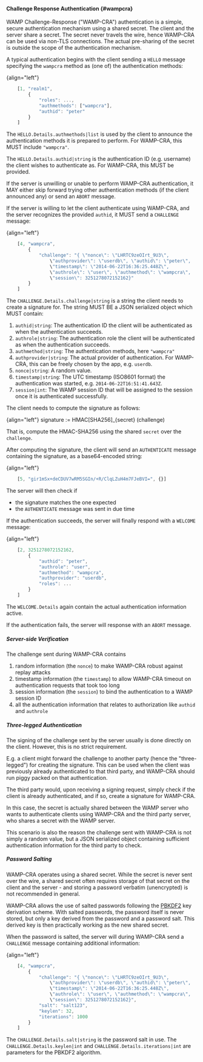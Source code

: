 #### Challenge Response Authentication {#wampcra}

WAMP Challenge-Response ("WAMP-CRA") authentication is a simple, secure authentication mechanism using a shared secret. The client and the server share a secret. The secret never travels the wire, hence WAMP-CRA can be used via non-TLS connections. The actual pre-sharing of the secret is outside the scope of the authentication mechanism.

A typical authentication begins with the client sending a `HELLO` message specifying the `wampcra` method as (one of) the authentication methods:

{align="left"}
```javascript
    [1, "realm1",
        {
            "roles": ...,
            "authmethods": ["wampcra"],
            "authid": "peter"
        }
    ]
```

The `HELLO.Details.authmethods|list` is used by the client to announce the authentication methods it is prepared to perform. For WAMP-CRA, this MUST include `"wampcra"`.

The `HELLO.Details.authid|string` is the authentication ID (e.g. username) the client wishes to authenticate as. For WAMP-CRA, this MUST be provided.

If the server is unwilling or unable to perform WAMP-CRA authentication, it MAY either skip forward trying other authentication methods (if the client announced any) or send an `ABORT` message.

If the server is willing to let the client authenticate using WAMP-CRA, and the server recognizes the provided `authid`, it MUST send a `CHALLENGE` message:

{align="left"}
```javascript
    [4, "wampcra",
        {
            "challenge": "{ \"nonce\": \"LHRTC9zeOIrt_9U3\", 
                \"authprovider\": \"userdb\", \"authid\": \"peter\",
                \"timestamp\": \"2014-06-22T16:36:25.448Z\", 
                \"authrole\": \"user\", \"authmethod\": \"wampcra\", 
                \"session\": 3251278072152162}"
        }
    ]
```

The `CHALLENGE.Details.challenge|string` is a string the client needs to create a signature for. The string MUST BE a JSON serialized object which MUST contain:

1. `authid|string`: The authentication ID the client will be authenticated as when the authentication succeeds.
2. `authrole|string`: The authentication role the client will be authenticated as when the authentication succeeds.
3. `authmethod|string`: The authentication methods, here `"wampcra"`
4. `authprovider|string`: The actual provider of authentication. For WAMP-CRA, this can be freely chosen by the app, e.g. `userdb`.
5. `nonce|string`: A random value.
6. `timestamp|string`: The UTC timestamp (ISO8601 format) the authentication was started, e.g. `2014-06-22T16:51:41.643Z`.
7. `session|int`: The WAMP session ID that will be assigned to the session once it is authenticated successfully.

The client needs to compute the signature as follows:

{align="left"}
        signature := HMAC[SHA256]_{secret} (challenge)

That is, compute the HMAC-SHA256 using the shared `secret` over the `challenge`.

After computing the signature, the client will send an `AUTHENTICATE` message containing the signature, as a base64-encoded string:

{align="left"}
```javascript
    [5, "gir1mSx+deCDUV7wRM5SGIn/+R/ClqLZuH4m7FJeBVI=", {}]
```

The server will then check if

* the signature matches the one expected
* the `AUTHENTICATE` message was sent in due time

If the authentication succeeds, the server will finally respond with a `WELCOME` message:

{align="left"}
```javascript
    [2, 3251278072152162,
        {
            "authid": "peter",
            "authrole": "user",
            "authmethod": "wampcra",
            "authprovider": "userdb",
            "roles": ...
        }
    ]
```

The `WELCOME.Details` again contain the actual authentication information active.

If the authentication fails, the server will response with an `ABORT` message.


##### Server-side Verification

The challenge sent during WAMP-CRA contains

1. random information (the `nonce`) to make WAMP-CRA robust against replay attacks
2. timestamp information (the `timestamp`) to allow WAMP-CRA timeout on authentication requests that took too long
3. session information (the `session`) to bind the authentication to a WAMP session ID
4. all the authentication information that relates to authorization like `authid` and `authrole`


##### Three-legged Authentication

The signing of the challenge sent by the server usually is done directly on the client. However, this is no strict requirement.

E.g. a client might forward the challenge to another party (hence the "three-legged") for creating the signature. This can be used when the client was previously already authenticated to that third party, and WAMP-CRA should run piggy packed on that authentication.

The third party would, upon receiving a signing request, simply check if the client is already authenticated, and if so, create a signature for WAMP-CRA.

In this case, the secret is actually shared between the WAMP server who wants to authenticate clients using WAMP-CRA and the third party server, who shares a secret with the WAMP server.

This scenario is also the reason the challenge sent with WAMP-CRA is not simply a random value, but a JSON serialized object containing sufficient authentication information for the third party to check.


##### Password Salting

WAMP-CRA operates using a shared secret. While the secret is never sent over the wire, a shared secret often requires storage of that secret on the client and the server - and storing a password verbatim (unencrypted) is not recommended in general.

WAMP-CRA allows the use of salted passwords following the [PBKDF2](http://en.wikipedia.org/wiki/PBKDF2) key derivation scheme. With salted passwords, the password itself is never stored, but only a key derived from the password and a password salt. This derived key is then practically working as the new shared secret.

When the password is salted, the server will during WAMP-CRA send a `CHALLENGE` message containing additional information:

{align="left"}
```javascript
    [4, "wampcra",
        {
            "challenge": "{ \"nonce\": \"LHRTC9zeOIrt_9U3\", 
                \"authprovider\": \"userdb\", \"authid\": \"peter\",
                \"timestamp\": \"2014-06-22T16:36:25.448Z\", 
                \"authrole\": \"user\", \"authmethod\": \"wampcra\", 
                \"session\": 3251278072152162}",
            "salt": "salt123",
            "keylen": 32,
            "iterations": 1000
        }
    ]
```

The `CHALLENGE.Details.salt|string` is the password salt in use. The `CHALLENGE.Details.keylen|int` and `CHALLENGE.Details.iterations|int` are parameters for the PBKDF2 algorithm.
